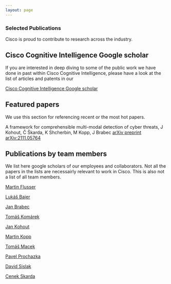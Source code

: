 ```yaml
---
layout: page
---
```


<script>
    import Banner from '../lib/Banner.svelte';
    import Section from '../lib/Section.svelte';
</script>

<Banner img="img/banner-publications.jpg">

### Selected Publications

Cisco is proud to contribute to research across the industry.

</Banner>

<Section>

# Cisco Cognitive Intelligence Google scholar

If you are interested in deep diving to some of the public work we have done in past within Cisco Cognitive Intelligence, please have a look at the list of articles and patents in our

[Cisco Cognitive Intelligence Google scholar](https://scholar.google.com/citations?hl=en&user=aI49tUEAAAAJ&view_op=list_works&sortby=pubdate)

# Featured papers

We use this section for referencing recent or the most hot papers.

A framework for comprehensible multi-modal detection of cyber threats,
J Kohout, Č Škarda, K Shcherbin, M Kopp, J Brabec
[arXiv preprint arXiv:2111.05764](https://arxiv.org/abs/2111.05764)

# Publications by team members
We list here google scholars of our employees and collaborators. Not all the papers in the lists are necessairly relevant to work in Cisco. This is also not a list of all team members.

[Martin Flusser](https://scholar.google.com/citations?user=5YT7z4MAAAAJ&hl=en)

[Lukáš Bajer](https://scholar.google.com/citations?user=zJSjmUoAAAAJ&hl=en)

[Jan Brabec](https://scholar.google.com/citations?user=kertvGkAAAAJ&hl=en)

[Tomáš Komárek](https://scholar.google.com/citations?user=DRqCTH8AAAAJ&hl=en)

[Jan Kohout](https://scholar.google.com/citations?user=hI8PC4IAAAAJ&hl=en)

[Martin Kopp](https://scholar.google.com/citations?user=lVoV7xwAAAAJ&hl=en)

[Tomáš Macek](https://scholar.google.com/citations?user=glC9LRYAAAAJ&hl=en)

[Pavel Prochazka](https://scholar.google.com/citations?user=PkEDqOkAAAAJ&hl=en&oi=sra)

[David Sislak](https://scholar.google.com/citations?hl=en&user=8AgDWeUAAAAJ)

[Cenek Skarda](https://scholar.google.com/citations?user=53rSDgsAAAAJ&hl=en)
</Section>

